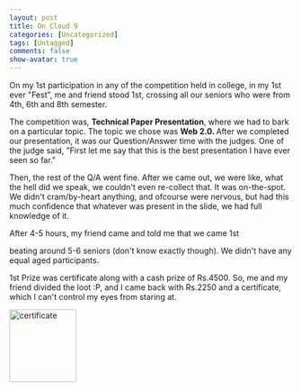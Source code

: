 ```yaml
---
layout: post
title: On Cloud 9
categories: [Uncategorized]
tags: [Untagged]
comments: false
show-avatar: true
---
```


On my 1st participation in any of the competition held in college, in my 1st ever "Fest", me and friend stood 1st, crossing all our seniors who were from 4th, 6th and 8th semester.

The competition was, <strong>Technical Paper Presentation</strong>, where we had to bark on a particular topic. The topic we chose was <strong>Web 2.0. </strong>After we completed our presentation, it was our Question/Answer time with the judges. One of the judge said, "First let me say that this is the best presentation I have ever seen so far."

Then, the rest of the Q/A went fine. After we came out, we were like, what the hell did we speak, we couldn't even re-collect that. It was on-the-spot. We didn't cram/by-heart anything, and ofcourse were nervous, but had this much confidence that whatever was present in the slide, we had full knowledge of it.

After 4-5 hours, my friend came and told me that we came 1st

<!--more-->

beating around 5-6 seniors (don't know exactly though). We didn't have any equal aged participants.

1st Prize was certificate along with a cash prize of Rs.4500. So, me and my friend divided the loot :P, and I came back with Rs.2250 and a certificate, which I can't control my eyes from staring at.

<a href="http://pragith.net/blog/wp-content/certificate.jpg"><img src="http://pragith.net/blog/wp-content/certificate-thumb.jpg" style="border: 0px none ; width: 119px; height: 129px" alt="certificate" border="0" height="135" width="125" /></a>